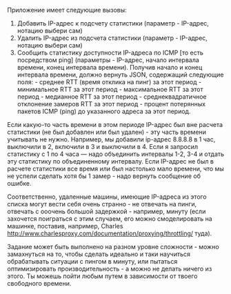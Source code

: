 Приложение имеет следующие вызовы:
1) Добавить IP-адрес к подсчету статистики (параметр - IP-адрес, нотацию выбери сам)
2) Удалить IP-адрес из подсчета статистики (параметр - IP-адрес, нотацию выбери сам)
3) Сообщить статистику доступности IP-адреса по ICMP [то есть посредством ping] (параметры - IP-адрес, начало интервала времени, конец интервала времени). Получив начало и конец интервала времени, должно вернуть JSON, содержащий следующие поля:
        - среднее RTT (время отклика на пинг) за этот период
        - минимальное RTT за этот период
        - максимальное RTT за этот период
        - медианное RTT за этот период
        - среднеквадратичное отклонение замеров RTT за этот период
        - процент потерянных пакетов ICMP (ping) до указанного адреса за этот период.

Если какую-то часть времени в этом периоде IP-адрес был вне расчета статистики (не был добавлен или был удален) - эту часть времени учитывать не нужно. Например, мы добавили ip-адрес 8.8.8.8 в 1 час, выключили в 2, включили в 3 и выключили в 4. Если я запросил статистику с 1 по 4 часа — надо объединить интервалы 1-2, 3-4 и отдать эту статистику по объединенному интервалу. Если IP-адрес не был в расчете статистики все время или был настолько мало времени, что мы не успели сделать хотя бы 1 замер - надо вернуть сообщение об ошибке.

Соответственно, удаленные машины, имеющие IP-адреса из этого списка могут вести себя очень странно - не отвечать на пинги, отвечать с ооочень большой задержкой - например, минуту (если захочется поиграться с этим случаем, его можно смоделировать на машинке, поставив, например, Charles http://www.charlesproxy.com/documentation/proxying/throttling/ туда).

Задание может быть выполнено на разном уровне сложности - можно замахнуться на то, чтобы сделать идеально и таки научиться обрабатывать ситуации с пингом в минуту, или пытаться оптимизировать производительность - а можно не делать ничего из этого. Ты можешь пойти любым путем в зависимости от твоего свободного времени.


